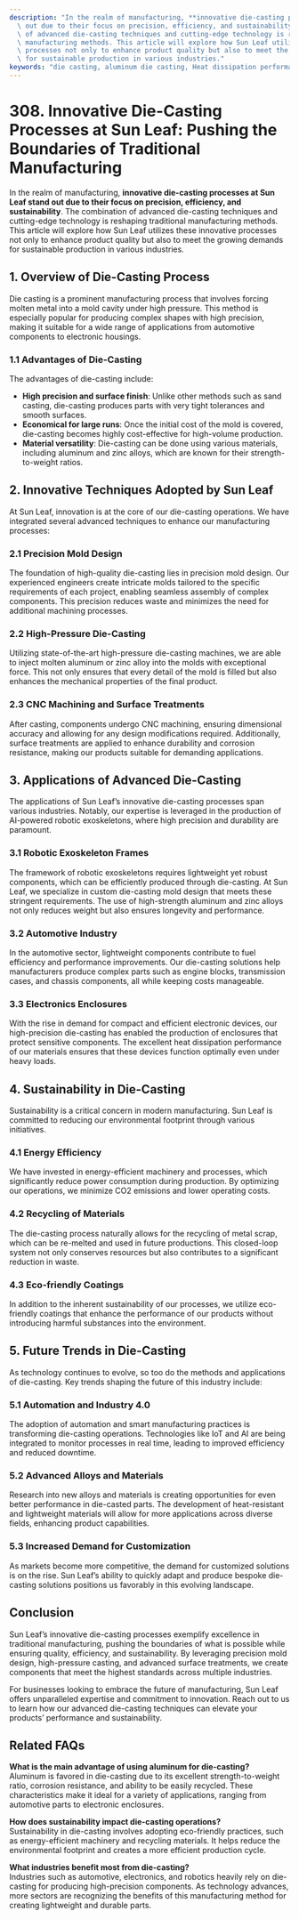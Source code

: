 ```yaml
---
description: "In the realm of manufacturing, **innovative die-casting processes at Sun Leaf stand\
  \ out due to their focus on precision, efficiency, and sustainability**. The combination\
  \ of advanced die-casting techniques and cutting-edge technology is reshaping traditional\
  \ manufacturing methods. This article will explore how Sun Leaf utilizes these innovative\
  \ processes not only to enhance product quality but also to meet the growing demands\
  \ for sustainable production in various industries."
keywords: "die casting, aluminum die casting, Heat dissipation performance, Heat sink"
---
```

# 308. Innovative Die-Casting Processes at Sun Leaf: Pushing the Boundaries of Traditional Manufacturing

In the realm of manufacturing, **innovative die-casting processes at Sun Leaf stand out due to their focus on precision, efficiency, and sustainability**. The combination of advanced die-casting techniques and cutting-edge technology is reshaping traditional manufacturing methods. This article will explore how Sun Leaf utilizes these innovative processes not only to enhance product quality but also to meet the growing demands for sustainable production in various industries.

## 1. Overview of Die-Casting Process

Die casting is a prominent manufacturing process that involves forcing molten metal into a mold cavity under high pressure. This method is especially popular for producing complex shapes with high precision, making it suitable for a wide range of applications from automotive components to electronic housings.

### 1.1 Advantages of Die-Casting

The advantages of die-casting include:

- **High precision and surface finish**: Unlike other methods such as sand casting, die-casting produces parts with very tight tolerances and smooth surfaces.
- **Economical for large runs**: Once the initial cost of the mold is covered, die-casting becomes highly cost-effective for high-volume production.
- **Material versatility**: Die-casting can be done using various materials, including aluminum and zinc alloys, which are known for their strength-to-weight ratios.

## 2. Innovative Techniques Adopted by Sun Leaf

At Sun Leaf, innovation is at the core of our die-casting operations. We have integrated several advanced techniques to enhance our manufacturing processes:

### 2.1 Precision Mold Design

The foundation of high-quality die-casting lies in precision mold design. Our experienced engineers create intricate molds tailored to the specific requirements of each project, enabling seamless assembly of complex components. This precision reduces waste and minimizes the need for additional machining processes.

### 2.2 High-Pressure Die-Casting

Utilizing state-of-the-art high-pressure die-casting machines, we are able to inject molten aluminum or zinc alloy into the molds with exceptional force. This not only ensures that every detail of the mold is filled but also enhances the mechanical properties of the final product.

### 2.3 CNC Machining and Surface Treatments

After casting, components undergo CNC machining, ensuring dimensional accuracy and allowing for any design modifications required. Additionally, surface treatments are applied to enhance durability and corrosion resistance, making our products suitable for demanding applications.

## 3. Applications of Advanced Die-Casting

The applications of Sun Leaf’s innovative die-casting processes span various industries. Notably, our expertise is leveraged in the production of AI-powered robotic exoskeletons, where high precision and durability are paramount. 

### 3.1 Robotic Exoskeleton Frames

The framework of robotic exoskeletons requires lightweight yet robust components, which can be efficiently produced through die-casting. At Sun Leaf, we specialize in custom die-casting mold design that meets these stringent requirements. The use of high-strength aluminum and zinc alloys not only reduces weight but also ensures longevity and performance.

### 3.2 Automotive Industry

In the automotive sector, lightweight components contribute to fuel efficiency and performance improvements. Our die-casting solutions help manufacturers produce complex parts such as engine blocks, transmission cases, and chassis components, all while keeping costs manageable.

### 3.3 Electronics Enclosures

With the rise in demand for compact and efficient electronic devices, our high-precision die-casting has enabled the production of enclosures that protect sensitive components. The excellent heat dissipation performance of our materials ensures that these devices function optimally even under heavy loads.

## 4. Sustainability in Die-Casting

Sustainability is a critical concern in modern manufacturing. Sun Leaf is committed to reducing our environmental footprint through various initiatives.

### 4.1 Energy Efficiency

We have invested in energy-efficient machinery and processes, which significantly reduce power consumption during production. By optimizing our operations, we minimize CO2 emissions and lower operating costs.

### 4.2 Recycling of Materials

The die-casting process naturally allows for the recycling of metal scrap, which can be re-melted and used in future productions. This closed-loop system not only conserves resources but also contributes to a significant reduction in waste.

### 4.3 Eco-friendly Coatings

In addition to the inherent sustainability of our processes, we utilize eco-friendly coatings that enhance the performance of our products without introducing harmful substances into the environment.

## 5. Future Trends in Die-Casting

As technology continues to evolve, so too do the methods and applications of die-casting. Key trends shaping the future of this industry include:

### 5.1 Automation and Industry 4.0

The adoption of automation and smart manufacturing practices is transforming die-casting operations. Technologies like IoT and AI are being integrated to monitor processes in real time, leading to improved efficiency and reduced downtime.

### 5.2 Advanced Alloys and Materials

Research into new alloys and materials is creating opportunities for even better performance in die-casted parts. The development of heat-resistant and lightweight materials will allow for more applications across diverse fields, enhancing product capabilities.

### 5.3 Increased Demand for Customization

As markets become more competitive, the demand for customized solutions is on the rise. Sun Leaf’s ability to quickly adapt and produce bespoke die-casting solutions positions us favorably in this evolving landscape.

## Conclusion

Sun Leaf’s innovative die-casting processes exemplify excellence in traditional manufacturing, pushing the boundaries of what is possible while ensuring quality, efficiency, and sustainability. By leveraging precision mold design, high-pressure casting, and advanced surface treatments, we create components that meet the highest standards across multiple industries.

For businesses looking to embrace the future of manufacturing, Sun Leaf offers unparalleled expertise and commitment to innovation. Reach out to us to learn how our advanced die-casting techniques can elevate your products’ performance and sustainability.

## Related FAQs

**What is the main advantage of using aluminum for die-casting?**  
Aluminum is favored in die-casting due to its excellent strength-to-weight ratio, corrosion resistance, and ability to be easily recycled. These characteristics make it ideal for a variety of applications, ranging from automotive parts to electronic enclosures.

**How does sustainability impact die-casting operations?**  
Sustainability in die-casting involves adopting eco-friendly practices, such as energy-efficient machinery and recycling materials. It helps reduce the environmental footprint and creates a more efficient production cycle.

**What industries benefit most from die-casting?**  
Industries such as automotive, electronics, and robotics heavily rely on die-casting for producing high-precision components. As technology advances, more sectors are recognizing the benefits of this manufacturing method for creating lightweight and durable parts.

